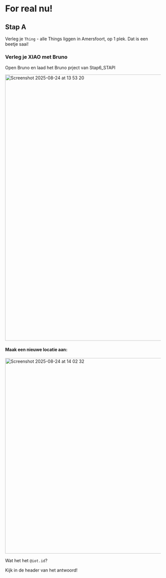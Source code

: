 # For real nu!

## Stap A

Verleg je `Thing` - alle Things liggen in Amersfoort, op 1 plek. Dat is een beetje saai!

### Verleg je XIAO met Bruno

Open Bruno en laad het Bruno prject van Stap6_STAPI

<img width="1577" height="859" alt="Screenshot 2025-08-24 at 13 53 20" src="https://github.com/user-attachments/assets/2bd51903-3ae0-45a4-a149-78e1cf17c885" />

#### Maak een nieuwe locatie aan:

<img width="1062" height="631" alt="Screenshot 2025-08-24 at 14 02 32" src="https://github.com/user-attachments/assets/bb9289b0-d0cb-4cf3-9f4a-40e60574cded" />

Wat het het `@iot.id`?

Kijk in de header van het antwoord!
